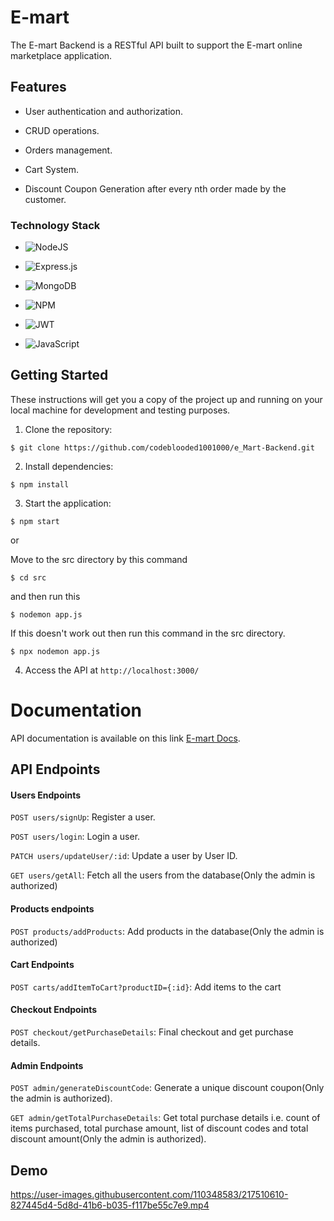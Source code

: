 # E-mart

The E-mart Backend is a RESTful API built to support the E-mart online marketplace application.

## Features

* User authentication and authorization.

* CRUD operations.

* Orders management.

* Cart System.

* Discount Coupon Generation after every nth order made by the customer.

### Technology Stack

* ![NodeJS](https://img.shields.io/badge/node.js-6DA55F?style=for-the-badge&logo=node.js&logoColor=white)

* ![Express.js](https://img.shields.io/badge/express.js-%23404d59.svg?style=for-the-badge&logo=express&logoColor=%2361DAFB)

* ![MongoDB](https://img.shields.io/badge/MongoDB-%234ea94b.svg?style=for-the-badge&logo=mongodb&logoColor=white)

* ![NPM](https://img.shields.io/badge/NPM-%23CB3837.svg?style=for-the-badge&logo=npm&logoColor=white)
* ![JWT](https://img.shields.io/badge/JWT-black?style=for-the-badge&logo=JSON%20web%20tokens)
* ![JavaScript](https://img.shields.io/badge/javascript-%23323330.svg?style=for-the-badge&logo=javascript&logoColor=%23F7DF1E)

## Getting Started

These instructions will get you a copy of the project up and running on your local machine for development and testing purposes.

1. Clone the repository:

```shell
$ git clone https://github.com/codeblooded1001000/e_Mart-Backend.git
```
2. Install dependencies:

```shell
$ npm install
```

3. Start the application:
```shell
$ npm start
```
or

Move to the src directory by this command
```shell
$ cd src
```
and then run this

```shell
$ nodemon app.js
```

If this doesn't work out then run this command in the src directory.
```shell
$ npx nodemon app.js
```

4. Access the API at `http://localhost:3000/`
# Documentation

API documentation is available on this link [E-mart Docs](https://documenter.getpostman.com/view/24360292/2s935pr41m).
## API Endpoints

#### Users Endpoints

`POST users/signUp`: Register a user.

`POST users/login`: Login a user.

`PATCH users/updateUser/:id`: Update a user by User ID.

`GET users/getAll`: Fetch all the users from the database(Only the admin is authorized)

#### Products endpoints

`POST products/addProducts`: Add products in the database(Only the admin is authorized)

#### Cart Endpoints
`POST carts/addItemToCart?productID={:id}`: Add items to the cart 

#### Checkout Endpoints
`POST checkout/getPurchaseDetails`: Final checkout and get purchase details.

#### Admin Endpoints
`POST admin/generateDiscountCode`: Generate a unique discount coupon(Only the admin is authorized).

`GET admin/getTotalPurchaseDetails`: Get total purchase details i.e. count of items purchased, total purchase amount, list of discount codes and total discount amount(Only the admin is authorized).

## Demo




https://user-images.githubusercontent.com/110348583/217510610-827445d4-5d8d-41b6-b035-f117be55c7e9.mp4

